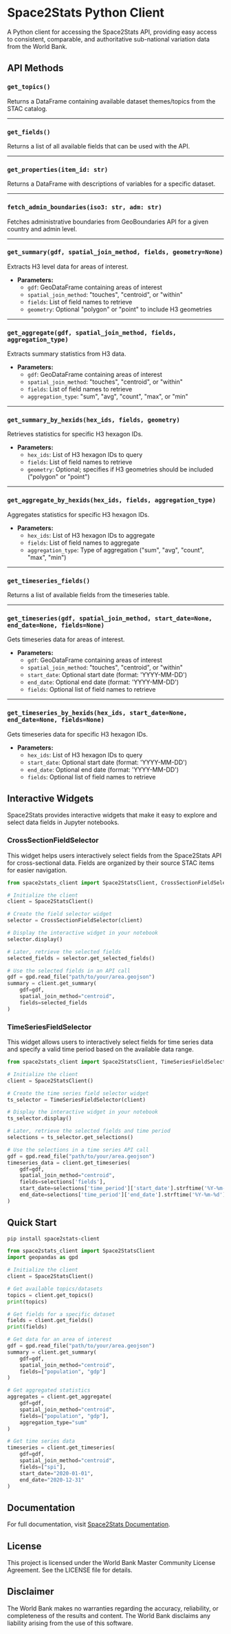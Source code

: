 # Space2Stats Python Client

A Python client for accessing the Space2Stats API, providing easy access to consistent, comparable, and authoritative sub-national variation data from the World Bank.


## API Methods

### `get_topics()`
Returns a DataFrame containing available dataset themes/topics from the STAC catalog.

---

### `get_fields()`
Returns a list of all available fields that can be used with the API.

---

### `get_properties(item_id: str)`
Returns a DataFrame with descriptions of variables for a specific dataset.

---

### `fetch_admin_boundaries(iso3: str, adm: str)`
Fetches administrative boundaries from GeoBoundaries API for a given country and admin level.

---

### `get_summary(gdf, spatial_join_method, fields, geometry=None)`
Extracts H3 level data for areas of interest.
- **Parameters:**
  - `gdf`: GeoDataFrame containing areas of interest
  - `spatial_join_method`: "touches", "centroid", or "within"
  - `fields`: List of field names to retrieve
  - `geometry`: Optional "polygon" or "point" to include H3 geometries

---

### `get_aggregate(gdf, spatial_join_method, fields, aggregation_type)`
Extracts summary statistics from H3 data.
- **Parameters:**
  - `gdf`: GeoDataFrame containing areas of interest
  - `spatial_join_method`: "touches", "centroid", or "within"
  - `fields`: List of field names to retrieve
  - `aggregation_type`: "sum", "avg", "count", "max", or "min"

---

### `get_summary_by_hexids(hex_ids, fields, geometry)`
Retrieves statistics for specific H3 hexagon IDs.
- **Parameters:**
  - `hex_ids`: List of H3 hexagon IDs to query
  - `fields`: List of field names to retrieve
  - `geometry`: Optional; specifies if H3 geometries should be included ("polygon" or "point")

---

### `get_aggregate_by_hexids(hex_ids, fields, aggregation_type)`
Aggregates statistics for specific H3 hexagon IDs.
- **Parameters:**
  - `hex_ids`: List of H3 hexagon IDs to aggregate
  - `fields`: List of field names to aggregate
  - `aggregation_type`: Type of aggregation ("sum", "avg", "count", "max", "min")

---

### `get_timeseries_fields()`
Returns a list of available fields from the timeseries table.

---

### `get_timeseries(gdf, spatial_join_method, start_date=None, end_date=None, fields=None)`
Gets timeseries data for areas of interest.
- **Parameters:**
  - `gdf`: GeoDataFrame containing areas of interest
  - `spatial_join_method`: "touches", "centroid", or "within"
  - `start_date`: Optional start date (format: 'YYYY-MM-DD')
  - `end_date`: Optional end date (format: 'YYYY-MM-DD')
  - `fields`: Optional list of field names to retrieve

---

### `get_timeseries_by_hexids(hex_ids, start_date=None, end_date=None, fields=None)`
Gets timeseries data for specific H3 hexagon IDs.
- **Parameters:**
  - `hex_ids`: List of H3 hexagon IDs to query
  - `start_date`: Optional start date (format: 'YYYY-MM-DD')
  - `end_date`: Optional end date (format: 'YYYY-MM-DD')
  - `fields`: Optional list of field names to retrieve

## Interactive Widgets

Space2Stats provides interactive widgets that make it easy to explore and select data fields in Jupyter notebooks.

### CrossSectionFieldSelector

This widget helps users interactively select fields from the Space2Stats API for cross-sectional data. Fields are organized by their source STAC items for easier navigation.

```python
from space2stats_client import Space2StatsClient, CrossSectionFieldSelector

# Initialize the client
client = Space2StatsClient()

# Create the field selector widget
selector = CrossSectionFieldSelector(client)

# Display the interactive widget in your notebook
selector.display()

# Later, retrieve the selected fields
selected_fields = selector.get_selected_fields()

# Use the selected fields in an API call
gdf = gpd.read_file("path/to/your/area.geojson")
summary = client.get_summary(
    gdf=gdf,
    spatial_join_method="centroid",
    fields=selected_fields
)
```

### TimeSeriesFieldSelector

This widget allows users to interactively select fields for time series data and specify a valid time period based on the available data range.

```python
from space2stats_client import Space2StatsClient, TimeSeriesFieldSelector

# Initialize the client
client = Space2StatsClient()

# Create the time series field selector widget
ts_selector = TimeSeriesFieldSelector(client)

# Display the interactive widget in your notebook
ts_selector.display()

# Later, retrieve the selected fields and time period
selections = ts_selector.get_selections()

# Use the selections in a time series API call
gdf = gpd.read_file("path/to/your/area.geojson")
timeseries_data = client.get_timeseries(
    gdf=gdf,
    spatial_join_method="centroid",
    fields=selections['fields'],
    start_date=selections['time_period']['start_date'].strftime('%Y-%m-%d'),
    end_date=selections['time_period']['end_date'].strftime('%Y-%m-%d')
)
```

## Quick Start

```bash
pip install space2stats-client
```

```python
from space2stats_client import Space2StatsClient
import geopandas as gpd

# Initialize the client
client = Space2StatsClient()

# Get available topics/datasets
topics = client.get_topics()
print(topics)

# Get fields for a specific dataset
fields = client.get_fields()
print(fields)

# Get data for an area of interest
gdf = gpd.read_file("path/to/your/area.geojson")
summary = client.get_summary(
    gdf=gdf,
    spatial_join_method="centroid",
    fields=["population", "gdp"]
)

# Get aggregated statistics
aggregates = client.get_aggregate(
    gdf=gdf,
    spatial_join_method="centroid",
    fields=["population", "gdp"],
    aggregation_type="sum"
)

# Get time series data
timeseries = client.get_timeseries(
    gdf=gdf,
    spatial_join_method="centroid",
    fields=["spi"],
    start_date="2020-01-01",
    end_date="2020-12-31"
)
```

## Documentation

For full documentation, visit [Space2Stats Documentation](https://worldbank.github.io/DECAT_Space2Stats/).

## License

This project is licensed under the World Bank Master Community License Agreement. See the LICENSE file for details.

## Disclaimer

The World Bank makes no warranties regarding the accuracy, reliability, or completeness of the results and content. The World Bank disclaims any liability arising from the use of this software.